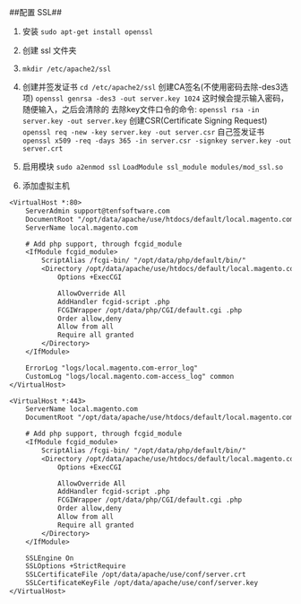 ##配置 SSL##

1. 安装
`sudo apt-get install openssl`

2. 创建 ssl 文件夹
3. `mkdir /etc/apache2/ssl`
4. 创建并签发证书
`cd /etc/apache2/ssl`
创建CA签名(不使用密码去除-des3选项)
`openssl genrsa -des3 -out server.key 1024`
这时候会提示输入密码，随便输入，之后会清除的
去除key文件口令的命令:
`openssl rsa -in server.key -out server.key`
创建CSR(Certificate Signing Request)
`openssl req -new -key server.key -out server.csr`
自己签发证书
`openssl x509 -req -days 365 -in server.csr -signkey server.key -out server.crt`
5. 启用模块
`sudo a2enmod ssl`
`LoadModule ssl_module modules/mod_ssl.so`
6. 添加虚拟主机

```txt
<VirtualHost *:80>
    ServerAdmin support@tenfsoftware.com
    DocumentRoot "/opt/data/apache/use/htdocs/default/local.magento.com/public_html"
    ServerName local.magento.com

    # Add php support, through fcgid_module
    <IfModule fcgid_module>
        ScriptAlias /fcgi-bin/ "/opt/data/php/default/bin/"
        <Directory /opt/data/apache/use/htdocs/default/local.magento.com/public_html>
            Options +ExecCGI

            AllowOverride All
            AddHandler fcgid-script .php
            FCGIWrapper /opt/data/php/CGI/default.cgi .php
            Order allow,deny
            Allow from all
            Require all granted
        </Directory>
    </IfModule>

    ErrorLog "logs/local.magento.com-error_log"
    CustomLog "logs/local.magento.com-access_log" common
</VirtualHost>

<VirtualHost *:443>
    ServerName local.magento.com
    DocumentRoot "/opt/data/apache/use/htdocs/default/local.magento.com/public_html"

    # Add php support, through fcgid_module
    <IfModule fcgid_module>
        ScriptAlias /fcgi-bin/ "/opt/data/php/default/bin/"
        <Directory /opt/data/apache/use/htdocs/default/local.magento.com/public_html>
            Options +ExecCGI

            AllowOverride All
            AddHandler fcgid-script .php
            FCGIWrapper /opt/data/php/CGI/default.cgi .php
            Order allow,deny
            Allow from all
            Require all granted
        </Directory>
    </IfModule>

    SSLEngine On
    SSLOptions +StrictRequire
    SSLCertificateFile /opt/data/apache/use/conf/server.crt
    SSLCertificateKeyFile /opt/data/apache/use/conf/server.key
</VirtualHost>
```
